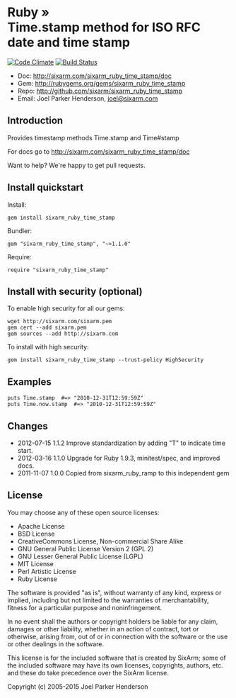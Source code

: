 # Ruby » <br> Time.stamp method for ISO RFC date and time stamp

[![Code Climate](https://codeclimate.com/github/SixArm/sixarm_ruby_time_stamp.png)](https://codeclimate.com/github/SixArm/sixarm_ruby_time_stamp)
[![Build Status](https://travis-ci.org/SixArm/sixarm_ruby_time_stamp.png)](https://travis-ci.org/SixArm/sixarm_ruby_time_stamp)

* Doc: <http://sixarm.com/sixarm_ruby_time_stamp/doc>
* Gem: <http://rubygems.org/gems/sixarm_ruby_time_stamp>
* Repo: <http://github.com/sixarm/sixarm_ruby_time_stamp>
* Email: Joel Parker Henderson, <joel@sixarm.com>

## Introduction

Provides timestamp methods Time.stamp and Time#stamp

For docs go to <http://sixarm.com/sixarm_ruby_time_stamp/doc>

Want to help? We're happy to get pull requests.


## Install quickstart

Install:

    gem install sixarm_ruby_time_stamp

Bundler:

    gem "sixarm_ruby_time_stamp", "~>1.1.0"

Require:

    require "sixarm_ruby_time_stamp"


## Install with security (optional)

To enable high security	for all	our gems:

    wget http://sixarm.com/sixarm.pem
    gem cert --add sixarm.pem
    gem sources --add http://sixarm.com

To install with high security:

    gem install sixarm_ruby_time_stamp --trust-policy HighSecurity


## Examples

    puts Time.stamp  #=> "2010-12-31T12:59:59Z"
    puts Time.now.stamp  #=> "2010-12-31T12:59:59Z"


## Changes

* 2012-07-15 1.1.2 Improve standardization by adding "T" to indicate time start.
* 2012-03-16 1.1.0 Upgrade for Ruby 1.9.3, minitest/spec, and improved docs.
* 2011-11-07 1.0.0 Copied from sixarm_ruby_ramp to this independent gem


## License

You may choose any of these open source licenses:

  * Apache License
  * BSD License
  * CreativeCommons License, Non-commercial Share Alike
  * GNU General Public License Version 2 (GPL 2)
  * GNU Lesser General Public License (LGPL)
  * MIT License
  * Perl Artistic License
  * Ruby License

The software is provided "as is", without warranty of any kind, 
express or implied, including but not limited to the warranties of 
merchantability, fitness for a particular purpose and noninfringement. 

In no event shall the authors or copyright holders be liable for any 
claim, damages or other liability, whether in an action of contract, 
tort or otherwise, arising from, out of or in connection with the 
software or the use or other dealings in the software.

This license is for the included software that is created by SixArm;
some of the included software may have its own licenses, copyrights, 
authors, etc. and these do take precedence over the SixArm license.

Copyright (c) 2005-2015 Joel Parker Henderson
